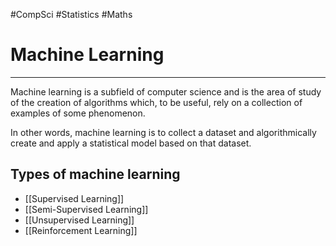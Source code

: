 #CompSci #Statistics #Maths 

# Machine Learning
---
Machine learning is a subfield of computer science and is the area of study of the creation of algorithms which, to be useful, rely on a collection of examples of some phenomenon.

In other words, machine learning is to collect a dataset and algorithmically create and apply a statistical model based on that dataset.

## Types of machine learning
- [[Supervised Learning]]
- [[Semi-Supervised Learning]]
- [[Unsupervised Learning]]
- [[Reinforcement Learning]]
